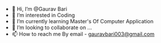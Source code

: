 - 👋 Hi, I’m @Gaurav Bari
- 👀 I’m interested in Coding
- 🌱 I’m currently learning Master's Of Computer Application
- 💞️ I’m looking to collaborate on ...
- 📫 How to reach me By email - gauravbari003@gmail.com

<!---
gauravbari003/gauravbari003 is a ✨ special ✨ repository because its `README.md` (this file) appears on your GitHub profile.
You can click the Preview link to take a look at your changes.
--->
